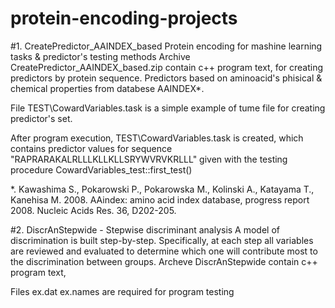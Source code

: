 # protein-encoding-projects 
#1. CreatePredictor_AAINDEX_based 
Protein encoding for mashine learning tasks &amp; predictor's testing methods
Archive CreatePredictor_AAINDEX_based.zip contain c++ program text, for creating predictors by protein sequence.
Predictors based on aminoacid's phisical & chemical properties from databese AAINDEX*.

File TEST\CowardVariables.task is a simple example of tume file for creating predictor's set. 

Аfter program execution, TEST\CowardVariables.task is created, which contains predictor values ​​for sequence "RAPRARAKALRLLLKLLKLLSRYWVRVKRLLL"
given with the testing procedure CowardVariables_test::first_test()



*. Kawashima S., Pokarowski P., Pokarowska M., Kolinski A., Katayama T., Kanehisa M. 2008. AAindex: amino acid index database, progress report 2008. Nucleic Acids Res. 36, D202-205. 

#2. DiscrAnStepwide  - Stepwise discriminant analysis
A model of discrimination is built step-by-step. Specifically, at each step all variables are reviewed and evaluated to determine which one will contribute most to the discrimination between groups. Archeve DiscrAnStepwide contain c++ program text,

Files ex.dat ex.names are required for program testing
